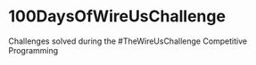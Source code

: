 # 100DaysOfWireUsChallenge
Challenges solved during the #TheWireUsChallenge Competitive Programming
